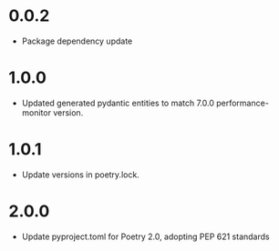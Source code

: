 # 0.0.2
- Package dependency update

# 1.0.0
- Updated generated pydantic entities to match 7.0.0 performance-monitor version.

# 1.0.1
- Update versions in poetry.lock.

# 2.0.0
- Update pyproject.toml for Poetry 2.0, adopting PEP 621 standards
